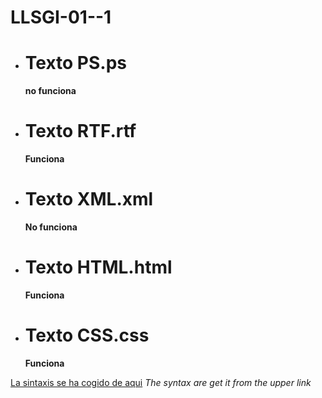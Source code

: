 # LLSGI-01--1

- # Texto PS.ps
  __no funciona__
- # Texto RTF.rtf
  __Funciona__
- # Texto XML.xml
  __No funciona__
- # Texto HTML.html
  __Funciona__
- # Texto CSS.css
  __Funciona__


[La sintaxis se ha cogido de aqui](http://markdown.es/sintaxis-markdown/)
_The syntax are get it from the upper link_
